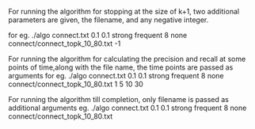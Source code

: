 For running the algorithm for stopping at the size of k+1,
two additional parameters are given, the filename, and any negative integer.

for eg.
./algo connect.txt 0.1 0.1 strong frequent 8 none connect/connect_topk_10_80.txt -1


For running the algorithm for calculating the precision and recall at some points of time,along with the file name, the time points are passed as arguments
for eg.
./algo connect.txt 0.1 0.1 strong frequent 8 none connect/connect_topk_10_80.txt 1 5 10 30 


For running the algorithm till completion, only filename is passed as additional arguments
 eg.
./algo connect.txt 0.1 0.1 strong frequent 8 none connect/connect_topk_10_80.txt 
